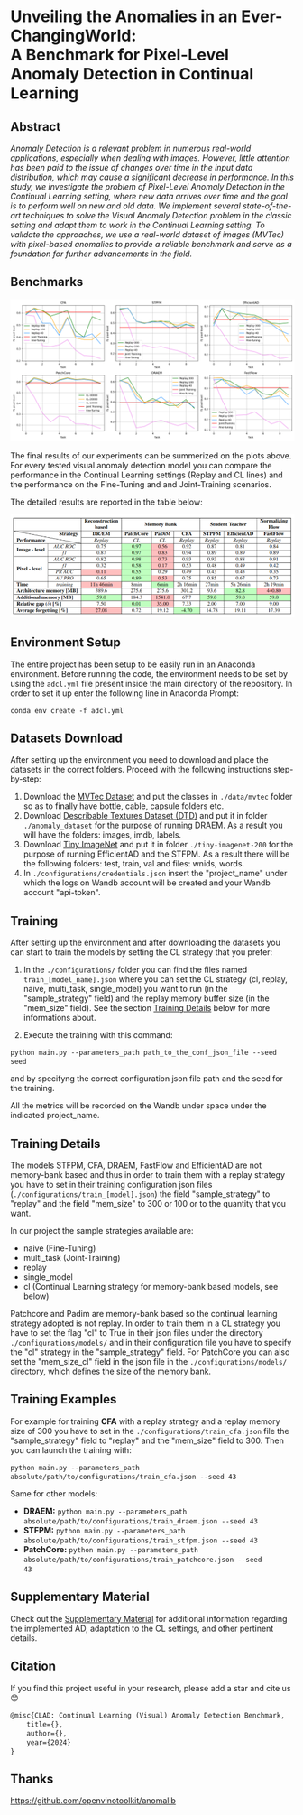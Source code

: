 # Unveiling the Anomalies in an Ever-ChangingWorld: <br> A Benchmark for Pixel-Level Anomaly Detection in Continual Learning

<!--  CLAD: Continual Learning (Visual) Anomaly Detection Benchmark -->


## Abstract

<em>
Anomaly Detection is a relevant problem in numerous real-world applications, especially when dealing with images. However, little attention has been paid to the issue of changes over time in the input data distribution, which may cause a significant decrease in performance. In this study, we investigate the problem of Pixel-Level Anomaly Detection in the Continual Learning setting, where new data arrives over time and the goal is to perform well on new and old data.
We implement several state-of-the-art techniques to solve the Visual Anomaly Detection problem in the classic setting and adapt them to work in the Continual Learning setting.
To validate the approaches, we use a real-world dataset of images (MVTec) with pixel-based anomalies to provide a reliable benchmark and serve as a foundation for further advancements in the field.
</em>

## Benchmarks

![alt text](results/plots/f1_pixel_based_results.png)

The final results of our experiments can be summerized on the plots above. For every tested visual anomaly detection model you can compare the performance in the Continual Learning settings (Replay and CL lines) and the performance on the Fine-Tuning and and Joint-Training scenarios.

The detailed results are reported in the table below: 

![alt text](results/plots/final_table.png)

## Environment Setup

The entire project has been setup to be easily run in an Anaconda environment. Before running the code, the environment needs to be set by using the <code>adcl.yml</code> file present inside the main directory of the repository. In order to set it up enter the following line in Anaconda Prompt: 

```
conda env create -f adcl.yml
```

## Datasets Download

After setting up the environment you need to download and place the datasets in the correct folders. Proceed with the following instructions step-by-step:

1. Download the [MVTec Dataset](https://www.mvtec.com/company/research/datasets/mvtec-ad) and put the classes in <code>./data/mvtec</code> folder so as to finally have bottle, cable, capsule folders etc.
2. Download [Describable Textures Dataset (DTD)](https://www.robots.ox.ac.uk/~vgg/data/dtd/) and put it in folder <code>./anomaly_dataset</code> for the purpose of running DRAEM. As a result you will have the folders: images, imdb, labels.
3. Download [Tiny ImageNet](http://cs231n.stanford.edu/tiny-imagenet-200.zip) and put it in folder <code>./tiny-imagenet-200</code> for the purpose of running EfficientAD and the STFPM. As a result there will be the following folders: test, train, val and files: wnids, words.
4. In <code>./configurations/credentials.json</code> insert the "project_name" under which the logs on Wandb account will be created and your Wandb account "api-token".

## Training

After setting up the environment and after downloading the datasets you can start to train the models by setting the CL strategy that you prefer:

1. In the <code>./configurations/</code> folder you can find the files named <code>train_[model_name].json</code> where you can set the CL strategy (cl, replay, naive, multi_task, single_model) you want to run (in the "sample_strategy" field) and the replay memory buffer size (in the "mem_size" field). See the section [Training Details](#training-details) below for more informations about.

2. Execute the training with this command: 

```
python main.py --parameters_path path_to_the_conf_json_file --seed seed
```

and by specifyng the correct configuration json file path and the seed for the training.

All the metrics will be recorded on the Wandb under space under the indicated project_name.

## Training Details

The models STFPM, CFA, DRAEM, FastFlow and EfficientAD are not memory-bank based and thus in order to train them with a replay strategy you have to set in their training configuration json files (<code>./configurations/train_[model].json</code>) the field "sample_strategy" to "replay" and the field "mem_size" to 300 or 100 or to the quantity that you want.

In our project the sample strategies available are:
* naive (Fine-Tuning)
* multi_task (Joint-Training)
* replay
* single_model 
* cl (Continual Learning strategy for memory-bank based models, see below)

Patchcore and Padim are memory-bank based so the continual learning strategy adopted is not replay. In order to train them in a CL strategy you have to set the flag "cl" to True in their json files under the directory <code>./configurations/models/</code> and in their configuration file you have to specify the "cl" strategy in the "sample_strategy" field. For PatchCore you can also set the "mem_size_cl" field in the json file in the <code>./configurations/models/</code> directory, which defines the size of the memory bank. 

##  Training Examples

For example for training **CFA** with a replay strategy and a replay memory size of 300 you have to set in the <code>./configurations/train_cfa.json</code> file the "sample_strategy" field to "replay" and the "mem_size" field to 300. Then you can launch the training with: 

```
python main.py --parameters_path absolute/path/to/configurations/train_cfa.json --seed 43
```

Same for other models: 

* **DRAEM:** <code>python main.py --parameters_path absolute/path/to/configurations/train_draem.json --seed 43</code>
* **STFPM:** <code>python main.py --parameters_path absolute/path/to/configurations/train_stfpm.json --seed 43</code>
* **PatchCore:** <code>python main.py --parameters_path absolute/path/to/configurations/train_patchcore.json --seed 43</code>


##  Supplementary Material
Check out the [Supplementary Material](./SupplementaryMaterial.pdf) for additional information regarding the implemented AD, adaptation to the CL settings, and other pertinent details.




## Citation

If you find this project useful in your research, please add a star and cite us 😊

```
@misc{CLAD: Continual Learning (Visual) Anomaly Detection Benchmark,
    title={},
    author={},
    year={2024}
}
```


## Thanks
https://github.com/openvinotoolkit/anomalib




